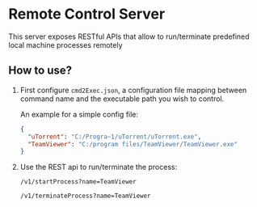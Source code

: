 # Remote Control Server

This server exposes RESTful APIs that allow to run/terminate predefined local machine processes remotely

## How to use?

1. First configure `cmd2Exec.json`, a configuration file mapping between command name and the executable path you wish to control.
    
    An example for a simple config file: 
   ```json
   {
     "uTorrent": "C:/Progra~1/uTorrent/uTorrent.exe",
     "TeamViewer": "C:/program files/TeamViewer/TeamViewer.exe"
   }
   ```
   
1. Use the REST api to run/terminate the process:
    
    `/v1/startProcess?name=TeamViewer`
    
    `/v1/terminateProcess?name=TeamViewer`   